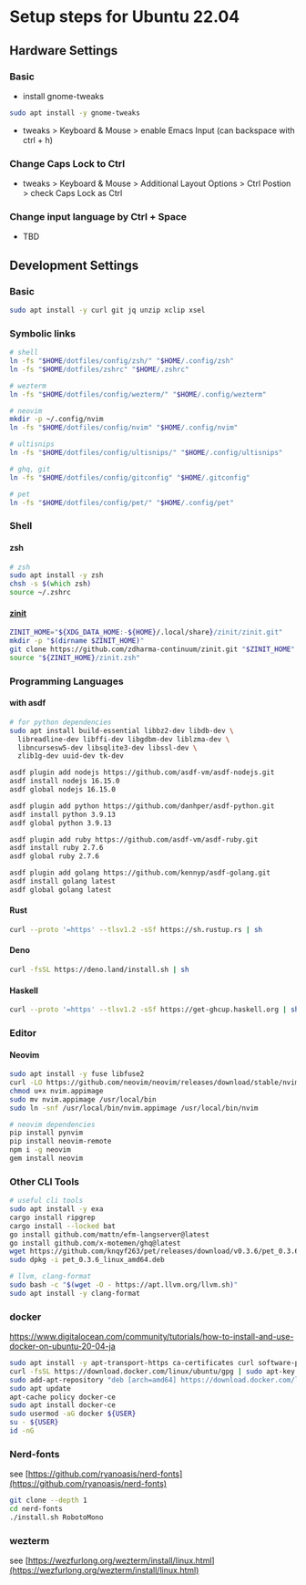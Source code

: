 # Setup steps for Ubuntu 22.04

## Hardware Settings

### Basic

- install gnome-tweaks

```zsh
sudo apt install -y gnome-tweaks
```

- tweaks > Keyboard & Mouse > enable Emacs Input (can backspace with ctrl + h)

### Change Caps Lock to Ctrl

- tweaks > Keyboard & Mouse > Additional Layout Options > Ctrl Postion > check Caps Lock as Ctrl

### Change input language by Ctrl + Space

- TBD

## Development Settings

### Basic

```zsh
sudo apt install -y curl git jq unzip xclip xsel
```

### Symbolic links

```zsh
# shell
ln -fs "$HOME/dotfiles/config/zsh/" "$HOME/.config/zsh"
ln -fs "$HOME/dotfiles/zshrc" "$HOME/.zshrc"

# wezterm
ln -fs "$HOME/dotfiles/config/wezterm/" "$HOME/.config/wezterm"

# neovim
mkdir -p ~/.config/nvim
ln -fs "$HOME/dotfiles/config/nvim" "$HOME/.config/nvim"

# ultisnips
ln -fs "$HOME/dotfiles/config/ultisnips/" "$HOME/.config/ultisnips"

# ghq, git
ln -fs "$HOME/dotfiles/config/gitconfig" "$HOME/.gitconfig"

# pet
ln -fs "$HOME/dotfiles/config/pet/" "$HOME/.config/pet"
```

### Shell

#### zsh

```zsh
# zsh
sudo apt install -y zsh
chsh -s $(which zsh)
source ~/.zshrc
```

#### [zinit](https://github.com/zdharma-continuum/zinit)

```zsh
ZINIT_HOME="${XDG_DATA_HOME:-${HOME}/.local/share}/zinit/zinit.git"
mkdir -p "$(dirname $ZINIT_HOME)"
git clone https://github.com/zdharma-continuum/zinit.git "$ZINIT_HOME"
source "${ZINIT_HOME}/zinit.zsh"
```

### Programming Languages

#### with asdf

```zsh
# for python dependencies
sudo apt install build-essential libbz2-dev libdb-dev \
  libreadline-dev libffi-dev libgdbm-dev liblzma-dev \
  libncursesw5-dev libsqlite3-dev libssl-dev \
  zlib1g-dev uuid-dev tk-dev
```

```zsh
asdf plugin add nodejs https://github.com/asdf-vm/asdf-nodejs.git
asdf install nodejs 16.15.0
asdf global nodejs 16.15.0

asdf plugin add python https://github.com/danhper/asdf-python.git
asdf install python 3.9.13
asdf global python 3.9.13

asdf plugin add ruby https://github.com/asdf-vm/asdf-ruby.git
asdf install ruby 2.7.6
asdf global ruby 2.7.6

asdf plugin add golang https://github.com/kennyp/asdf-golang.git
asdf install golang latest
asdf global golang latest
```

#### Rust

```zsh
curl --proto '=https' --tlsv1.2 -sSf https://sh.rustup.rs | sh
```

#### Deno

```zsh
curl -fsSL https://deno.land/install.sh | sh
```

#### Haskell

```zsh
curl --proto '=https' --tlsv1.2 -sSf https://get-ghcup.haskell.org | sh
```

### Editor

#### Neovim

```zsh
sudo apt install -y fuse libfuse2
curl -LO https://github.com/neovim/neovim/releases/download/stable/nvim.appimage
chmod u+x nvim.appimage
sudo mv nvim.appimage /usr/local/bin
sudo ln -snf /usr/local/bin/nvim.appimage /usr/local/bin/nvim
```

```zsh
# neovim dependencies
pip install pynvim
pip install neovim-remote
npm i -g neovim
gem install neovim
```


### Other CLI Tools

```zsh
# useful cli tools
sudo apt install -y exa
cargo install ripgrep
cargo install --locked bat
go install github.com/mattn/efm-langserver@latest
go install github.com/x-motemen/ghq@latest 
wget https://github.com/knqyf263/pet/releases/download/v0.3.6/pet_0.3.6_linux_amd64.deb
sudo dpkg -i pet_0.3.6_linux_amd64.deb

# llvm, clang-format
sudo bash -c "$(wget -O - https://apt.llvm.org/llvm.sh)"
sudo apt install -y clang-format
```

### docker

https://www.digitalocean.com/community/tutorials/how-to-install-and-use-docker-on-ubuntu-20-04-ja

```zsh
sudo apt install -y apt-transport-https ca-certificates curl software-properties-common
curl -fsSL https://download.docker.com/linux/ubuntu/gpg | sudo apt-key add -
sudo add-apt-repository "deb [arch=amd64] https://download.docker.com/linux/ubuntu focal stable"
sudo apt update
apt-cache policy docker-ce
sudo apt install docker-ce
sudo usermod -aG docker ${USER}
su - ${USER}
id -nG
```


### Nerd-fonts

see [https://github.com/ryanoasis/nerd-fonts](https://github.com/ryanoasis/nerd-fonts)

```zsh
git clone --depth 1
cd nerd-fonts
./install.sh RobotoMono
```

### wezterm

see [https://wezfurlong.org/wezterm/install/linux.html](https://wezfurlong.org/wezterm/install/linux.html)

